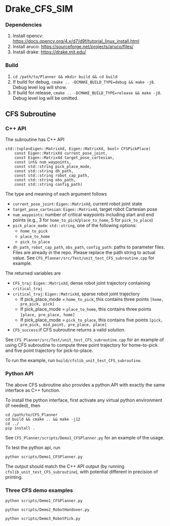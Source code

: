 # Drake_CFS_SIM

### Dependencies

1. Install opencv: https://docs.opencv.org/4.x/d7/d9f/tutorial_linux_install.html
2. Install aruco: https://sourceforge.net/projects/aruco/files/
2. Install drake: https://drake.mit.edu/

### Build

1. `cd /path/to/Planner && mkdir build && cd build`
2. If build for debug, `cmake .. -DCMAKE_BUILD_TYPE=debug && make -j8`. Debug level log will show.
3. If build for release, `cmake .. -DCMAKE_BUILD_TYPE=release && make -j8`. Debug level log will be omitted.

## CFS Subroutine

### C++ API

The subroutine has C++ API
```
std::tuple<Eigen::MatrixXd, Eigen::MatrixXd, bool> CFSPickPlace(
    const Eigen::MatrixXd current_pose_joint,
    const Eigen::Matrix4d target_pose_cartesian,
    const int& num_waypoints,
    const std::string pick_place_mode,
    const std::string dh_path,
    const std::string robot_cap_path,
    const std::string obs_path,
    const std::string config_path)
```
The type and meaning of each argument follows
- `current_pose_joint`: `Eigen::MatrixXd`, current robot joint state
- `target_pose_cartesian`: `Eigen::Matrix4d`, target robot Cartesian pose
- `num_waypoints`: number of critical waypoints including start and end points (e.g., 3 for `home_to_pick`/`place_to_home`, 5 for `pick_to_place`)
- `pick_place_mode`: `std::string`, one of the following options:
    - `home_to_pick`
    - `place_to_home`
    - `pick_to_place`
- `dh_path`, `robot_cap_path`, `obs_path`, `config_path`: paths to parameter files. Files are already in the repo. Please replace the path string to actual value. See `CFS_Planner/src/Test/unit_test_CFS_subroutine.cpp` for example.

The returned variables are
- `CFS_traj`: `Eigen::MatrixXd`, dense robot joint trajectory containing `critical_traj`
- `critical_traj`: `Eigen::MatrixXd`, sparse robot joint trajectory
    - If pick_place_mode = `home_to_pick`, this contains three points `[home, pre_pick, pick]`
    - If pick_place_mode = `place_to_home`, this contains three points `[place, pre_place, home]`
    - If pick_place_mode = `pick_to_place`, this contains five points `[pick, pre_pick, mid_point, pre_place, place]`
- `CFS_success`:if CFS subroutine returns a valid solution.

See `CFS_Planner/src/Test/unit_test_CFS_subroutine.cpp` for an example of using CFS subroutine to compute three point trajectory for home-to-pick and five point trajectory for pick-to-place.

To run the example, run `build/cfslib_unit_test_CFS_subroutine`.

### Python API

The above CFS subroutine also provides a python API with exactly the same interface as C++ function.

To install the python interface, first activate any virtual python environment (if needed), then
```
cd /path/to/CFS_Planner
cd build && cmake .. && make -j12
cd ../
pip install .
```

See `CFS_Planner/scripts/Demo1_CFSPlanner.py` for an example of the usage.

To test the python api, run
```
python scripts/Demo1_CFSPlanner.py
```
The output should match the C++ API output (by running `cfslib_unit_test_CFS_subroutine`),
with potential different in precision of printing.

### Three CFS demo examples
```
python scripts/Demo1_CFSPlanner.py
```

```
python scripts/Demo2_RobotHandover.py
```

```
python scripts/Demo3_RobotPick.py
```